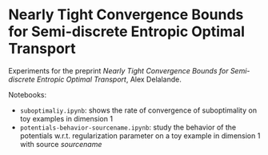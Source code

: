# Nearly Tight Convergence Bounds for Semi-discrete Entropic Optimal Transport

Experiments for the preprint *Nearly Tight Convergence Bounds for Semi-discrete Entropic Optimal Transport*, Alex Delalande.

Notebooks:
* ```suboptimaliy.ipynb```: shows the rate of convergence of suboptimality on toy examples in dimension 1
* ```potentials-behavior-sourcename.ipynb```: study the behavior of the potentials w.r.t. regularization parameter on a toy example in dimension 1 with source *sourcename*
